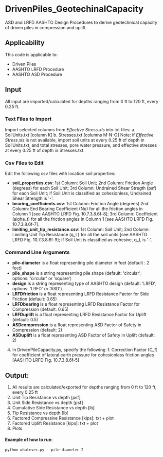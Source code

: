 # DrivenPiles_GeotechinalCapacity
ASD and LRFD AASHTO Design Procedures to derive geotechnical capacity of driven piles in compression and uplift.

## Applicability
This code is applicable to:
- Driven Piles
- AASHTO LRFD Procedure
- AASHTO ASD Procedure

## Input
All input are imported/calculated for depths ranging from 0 ft to 120 ft, every 0.25 ft.
### Text Files to Import
Import selected columns from *Effective Stress.xls* into txt files:
	a. SoilUnits.txt [column K] 
	b. Stresses.txt [columns M-N-O]
Note: if *Effective Stress.xls* is not available, import soil units at every 0.25 ft of depth in SoilUnits.txt, and total stresses, pore water pressure, and effective stresses at every 0.25 ft of depth in Stresses.txt.
### Csv Files to Edit
Edit the following csv files with location soil properties:
- **soil_properties.csv**:
1st Column: Soil Unit; 
2nd Column: Friction Angle (degrees) for each Soil Unit; 
3rd Column: Undrained Shear Stregth (psf) for each Soil Unit; if Soil Unit is classified as cohesionless, Undrained Shear         	Strength is '-'.
- **bearing_coefficients.csv**:
1st Column: Friction Angle (degrees)
2nd Column: End Bearing Coefficient (Nq) for all the friction angles in Column 1 [see AASHTO LRFD Fig. 10.7.3.8.6f-8]; 
3rd Column: Coefficient (alpha_t) for all the friction angles in Column 1 [see AASHTO LRFD Fig. 10.7.3.8.6f-7].
- **limiting_unit_tip_resistance.csv**:
1st Column: Soil Unit; 
2nd Column: Limiting Unit Tip Resistance (q_L) for all the soil units [see AASHTO LRFD Fig. 10.7.3.8.6f-9]; if Soil Unit is             classified as cohesive, q_L is '-'.  

### Command Line Arguments
 - **pile-diameter** is a float representing pile diameter in feet (default : 2 feet)
 - **pile_shape** is a string representing pile shape (default: 'circular'; options: 'circular' or 'square')
 - **design** is a string representing type of AASHTO design (default: 'LRFD'; options: 'LRFD' or 'ASD')
 - **LRFDfriction** is a float representing LRFD Resistance Factor for Side Friction (default: 0.65)
 - **LRFDbearing** is a float representing LRFD Resistance Factor for Compression (default: 0.65)
 - **LRFDuplift** is a float representing LRFD Resistance Factor for Uplift (default: 0.5)
 - **ASDcompression** is a float representing ASD Factor of Safety in Compression (default: 2)
 - **ASDuplift** is a float representing ASD Factor of Safety in Uplift (default: 2)

4. In DrivenPileCapacity.py, specify the following:
	f. Correction Factor (C_f) for coefficient of lateral earth pressure for cohesionless friction angles [AASHTO LRFD Fig. 10.7.3.8.6f-5]
	
## Output:
1. All results are calculated/exported for depths ranging from 0 ft to 120 ft, every 0.25 ft
2. Unit Tip Resistance vs depth [psf]
3. Unit Side Resistance vs depth [psf]
4. Cumulative Side Resistance vs depth [lb]
5. Tip Resistance vs depth [lb]
6. Factored Compressive Resistance [kips]: txt + plot
7. Factored Uplift Resistance [kips]:  txt + plot
8. Plots
#### Example of how to run:
```
python whatever.py --pile-diameter 2 --
```


